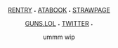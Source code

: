 <div align="center">
  
[RENTRY](https://rentry.co/oracIeofstars)‎    ‎‎‎‎‎‎˖‎    [ATABOOK](https://thelookoflove.atabook.org)    ˖    [STRAWPAGE](https://lookoflove.straw.page)

<div align="center">
  
[GUNS.LOL](https://guns.lol/thelookoflove)‎    ‎‎‎‎‎‎˖‎    [TWITTER](https://x.com/rinverses)    ˖    


<p align="center"> ummm wip
